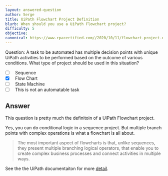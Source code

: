 ```yaml
---
layout: answered-question
author: Serge
title: UiPath Flowchart Project Definition
blurb: When should you use a UiPath Flowchart project?
difficulty: 5
objective: 
canonical: https://www.rpacertified.com//2020/10/11/flowchart-project-definition.html
---
```


Question: A task to be automated has multiple decision points with unique UiPath activities to be performed based on the outcome of various conditions. What type of project should be used in this situation?

- [ ] &nbsp;  Sequence
- [x] &nbsp;  Flow Chart
- [ ] &nbsp;  State Machine
- [ ] &nbsp;  This is not an automatable task

## Answer

This question is pretty much the definitoin of a UiPath Flowchart project.

Yes, you can do conditional logic in a sequence project. But multiple branch points with complex operations is what a flowchart is all about. 

> The most important aspect of flowcharts is that, unlike sequences, they present multiple branching logical operators, that enable you to create complex business processes and connect activities in multiple ways.

See the the UiPath documentaiton for more [detail](https://docs.uipath.com/studio/v2019/docs/flowcharts).

